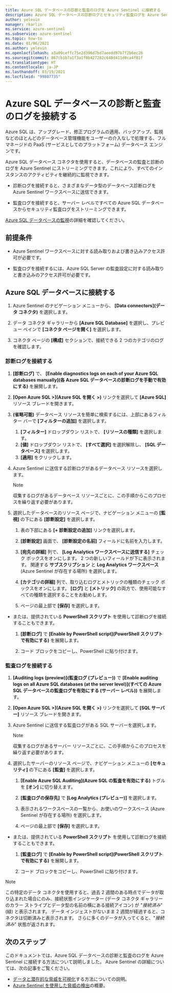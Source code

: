 ```yaml
---
title: Azure SQL データベースの診断と監査のログを Azure Sentinel に接続する
description: Azure SQL データベースの診断ログとセキュリティ監査ログを Azure Sentinel に接続する方法について説明します。
author: yelevin
manager: rkarlin
ms.service: azure-sentinel
ms.subservice: azure-sentinel
ms.topic: how-to
ms.date: 01/06/2021
ms.author: yelevin
ms.openlocfilehash: a3a09ceffc75e2d396d7bd7aeedd97b7f2b6ec2b
ms.sourcegitcommit: 867cb1b7a1f3a1f0b427282c648d411d0ca4f81f
ms.translationtype: HT
ms.contentlocale: ja-JP
ms.lasthandoff: 03/19/2021
ms.locfileid: "99807735"
---
```

# <a name="connect-azure-sql-database-diagnostics-and-auditing-logs"></a>Azure SQL データベースの診断と監査のログを接続する

Azure SQL は、アップグレード、修正プログラムの適用、バックアップ、監視などのほとんどのデータベース管理機能をユーザーの介入なしで処理する、フル マネージドの PaaS (サービスとしてのプラットフォーム) データベース エンジンです。 

Azure SQL データベース コネクタを使用すると、データベースの監査と診断のログを Azure Sentinel にストリーミングできます。これにより、すべてのインスタンスのアクティビティを継続的に監視できます。

- 診断ログを接続すると、さまざまなデータ型のデータベース診断ログを Azure Sentinel ワークスペースに送信できます。

- 監査ログを接続すると、サーバー レベルですべての Azure SQL データベースからセキュリティ監査ログをストリーミングできます。

[Azure SQL データベースの監視](../azure-sql/database/metrics-diagnostic-telemetry-logging-streaming-export-configure.md)の詳細を確認してください。

## <a name="prerequisites"></a>前提条件

- Azure Sentinel ワークスペースに対する読み取りおよび書き込みアクセス許可が必要です。

- 監査ログを接続するには、Azure SQL Server の監査設定に対する読み取りと書き込みのアクセス許可が必要です。

## <a name="connect-to-azure-sql-database"></a>Azure SQL データベースに接続する
    
1. Azure Sentinel のナビゲーション メニューから、 **[Data connectors]\(データ コネクタ\)** を選択します。

1. データ コネクタ ギャラリーから **[Azure SQL Database]** を選択し、プレビュー ペインで **[コネクタ ページを開く]** を選択します。

1. コネクタ ページの **[構成]** セクションで、接続できる 2 つのカテゴリのログを確認します。

### <a name="connect-diagnostics-logs"></a>診断ログを接続する

1. **[診断ログ]** で、 **[Enable diagnostics logs on each of your Azure SQL databases manually]\(各 Azure SQL データベースの診断ログを手動で有効にする\)** を展開します。

1. **[Open Azure SQL >]\(Azure SQL を開く >\)** リンクを選択して **[Azure SQL]** リソース ブレードを開きます。

1. **(省略可能)** データベース リソースを簡単に検索するには、上部にあるフィルター バーで **[フィルターの追加]** を選択します。
    1. **[フィルター]** ドロップダウン リストで、 **[リソースの種類]** を選択します。
    1. **[値]** ドロップダウン リストで、 **[すべて選択]** を選択解除し、 **[SQL データベース]** を選択します。
    1. **[適用]** をクリックします。
    
1. Azure Sentinel に送信する診断ログがあるデータベース リソースを選択します。

    > [!NOTE]
    > 収集するログがあるデータベース リソースごとに、この手順からこのプロセスを繰り返す必要があります。

1. 選択したデータベースのリソース ページで、ナビゲーション メニューの **[監視]** の下にある **[診断設定]** を選択します。

    1. 表の下部にある **[+ 診断設定の追加]** リンクを選択します。

    1. **[診断設定]** 画面で、 **[診断設定の名前]** フィールドに名前を入力します。
    
    1. **[宛先の詳細]** 列で、 **[Log Analytics ワークスペースに送信する]** チェック ボックスをオンにします。 2 つの新しいフィールドが下に表示されます。 関連する **サブスクリプション** と **Log Analytics ワークスペース** (Azure Sentinel が存在する場所) を選択します。

    1. **[カテゴリの詳細]** 列で、取り込むログとメトリックの種類のチェック ボックスをオンにします。 **[ログ]** と **[メトリック]** の両方で、使用可能なすべての種類を選択することをお勧めします。

    1. ページの最上部で **[保存]** を選択します。

- または、提供されている **PowerShell スクリプト** を使用して診断ログを接続することもできます。
    1. **[診断ログ]** で **[Enable by PowerShell script]\(PowerShell スクリプトで有効にする\)** を展開します。

    1. コード ブロックをコピーし、PowerShell に貼り付けます。

### <a name="connect-audit-logs"></a>監査ログを接続する

1. **[Auditing logs (preview)]\(監査ログ (プレビュー)\)** で **[Enable auditing logs on all Azure SQL databases (at the server level)]\(すべての Azure SQL データベースの監査ログを有効にする (サーバー レベル)\)** を展開します。

1. **[Open Azure SQL >]\(Azure SQL を開く >\)** リンクを選択して **[SQL サーバー]** リソース ブレードを開きます。

1. Azure Sentinel に送信する監査ログがある SQL サーバーを選択します。

    > [!NOTE]
    > 収集するログがあるサーバー リソースごとに、この手順からこのプロセスを繰り返す必要があります。

1. 選択したサーバーのリソース ページで、ナビゲーション メニューの **[セキュリティ]** の下にある **[監査]** を選択します。

    1. **[Enable Azure SQL Auditing]\(Azure SQL の監査を有効にする\)** トグルを **[オン]** に切り替えます。

    1. **[監査ログの保存先]** で **[Log Analytics (プレビュー)]** を選択します。
    
    1. 表示されるワークスペースの一覧から、お使いのワークスペース (Azure Sentinel が存在する場所) を選択します。

    1. ページの最上部で **[保存]** を選択します。

- または、提供されている **PowerShell スクリプト** を使用して診断ログを接続することもできます。
    1. **[監査ログ]** で **[Enable by PowerShell script]\(PowerShell スクリプトで有効にする\)** を展開します。

    1. コード ブロックをコピーし、PowerShell に貼り付けます。


> [!NOTE]
>
> この特定のデータ コネクタを使用すると、過去 2 週間のある時点でデータが取り込まれた場合にのみ、接続状態インジケーター (データ コネクタ ギャラリーのカラー ストライプとデータ型の名前の横にある接続アイコン) が "*接続済み*" (緑) と表示されます。 データ インジェストがないまま 2 週間が経過すると、コネクタは切断済みと表示されます。 さらに多くのデータが入ってくると、"*接続済み*" 状態が返されます。

## <a name="next-steps"></a>次のステップ
このドキュメントでは、Azure SQL データベースの診断と監査のログを Azure Sentinel に接続する方法について説明しました。 Azure Sentinel の詳細については、次の記事をご覧ください。
- [データと潜在的な脅威を可視化](quickstart-get-visibility.md)する方法についての説明。
- [Azure Sentinel を使用した脅威の検出](tutorial-detect-threats-built-in.md)の概要。